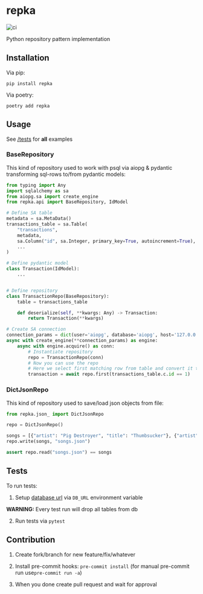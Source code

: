 # repka

![ci](https://travis-ci.org/potykion/repka.svg?branch=master)

Python repository pattern implementation

## Installation

Via pip:

```
pip install repka
```

Via poetry:

```
poetry add repka
```


## Usage

See [/tests](https://github.com/potykion/repka/tree/master/tests) for **all** examples


### BaseRepository

This kind of repository used to work with psql via aiopg & pydantic transforming sql-rows to/from pydantic models:

```python
from typing import Any
import sqlalchemy as sa
from aiopg.sa import create_engine
from repka.api import BaseRepository, IdModel

# Define SA table
metadata = sa.MetaData()
transactions_table = sa.Table(
    "transactions",
    metadata,
    sa.Column("id", sa.Integer, primary_key=True, autoincrement=True),
    ...
)

# Define pydantic model
class Transaction(IdModel):
    ...


# Define repository
class TransactionRepo(BaseRepository):
    table = transactions_table

    def deserialize(self, **kwargs: Any) -> Transaction:
        return Transaction(**kwargs)

# Create SA connection
connection_params = dict(user='aiopg', database='aiopg', host='127.0.0.1', password='passwd')
async with create_engine(**connection_params) as engine:
    async with engine.acquire() as conn:
        # Instantiate repository 
        repo = TransactionRepo(conn)
        # Now you can use the repo
        # Here we select first matching row from table and convert it to model
        transaction = await repo.first(transactions_table.c.id == 1)

```

### DictJsonRepo

This kind of repository used to save/load json objects from file:

```python
from repka.json_ import DictJsonRepo

repo = DictJsonRepo()

songs = [{"artist": "Pig Destroyer", "title": "Thumbsucker"}, {"artist": "Da Menace", "title": "Bag of Funk"}]
repo.write(songs, "songs.json")

assert repo.read("songs.json") == songs
```

## Tests 

To run tests:

1. Setup [database url](https://docs.sqlalchemy.org/en/13/core/engines.html#database-urls) via `DB_URL` environment variable  

**WARNING:** Every test run will drop all tables from db

2. Run tests via `pytest`

## Contribution

1. Create fork/branch for new feature/fix/whatever

2. Install pre-commit hooks: `pre-commit install` (for manual pre-commit run use`pre-commit run -a`)

3. When you done create pull request and wait for approval
